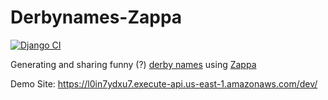 # Derbynames-Zappa

[![Django CI](https://github.com/bdunnette/derbynames_zappa/actions/workflows/django.yml/badge.svg)](https://github.com/bdunnette/derbynames_zappa/actions/workflows/django.yml)

Generating and sharing funny (?) [derby names](https://en.wikipedia.org/wiki/Derby_name) using [Zappa](https://github.com/zappa/Zappa)

Demo Site: https://l0in7ydxu7.execute-api.us-east-1.amazonaws.com/dev/
